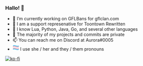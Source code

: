 ### Hallo! 👋



- 🔭 I’m currently working on GFLBans for gflclan.com
- 🥧 I am a support represenative for Toontown Rewritten
- 🐞 I know Lua, Python, Java, Go, and several other languages
- 🤫 The majority of my projects and commits are private
- 📫 You can reach me on Discord at Aurora#0005
- ![flag](flag20.png)
 I use she / her and they / them pronouns

[![ko-fi](https://ko-fi.com/img/githubbutton_sm.svg)](https://ko-fi.com/K3K34MSYX)
